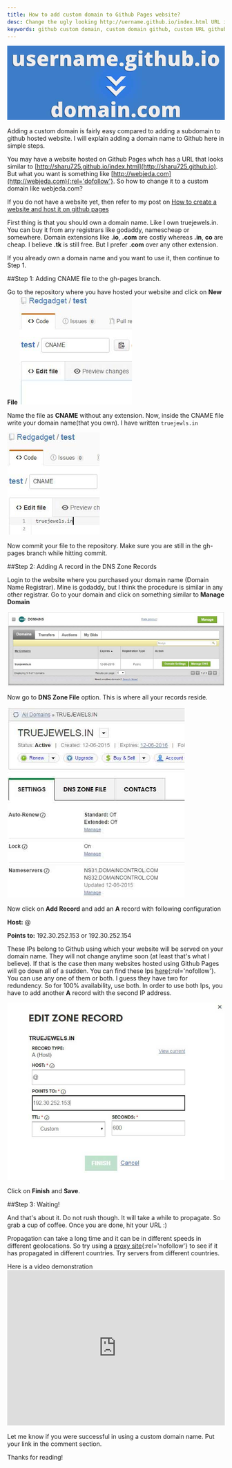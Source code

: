 ```yaml
---
title: How to add custom domain to Github Pages website?
desc: Change the ugly looking http://uername.github.io/index.html URL into a yourdomain.com format URL for your project hosted on Github pages. 
keywords: github custom domain, custom domain github, custom URL github website
---
```


![Configure custom domain to github website screenshot](/images/custom-domain-to-github-2.jpg "Configure custom domain to github website screenshot")


Adding a custom domain is fairly easy compared to adding a subdomain to github hosted website. I will explain adding a domain name to Github here in simple steps.

You may have a website hosted on Github Pages whch has a URL that looks similar to [http://sharu725.github.io/index.html](http://sharu725.github.io). But what you want is something like [http://webjeda.com](http://webjeda.com){:rel='dofollow'}. So how to change it to a custom domain like webjeda.com?

If you do not have a website yet, then refer to my post on [How to create a website and host it on github pages](http://blog.webjeda.com/how-to-create-and-host-a-website-on-github-pages/)

First thing is that you should own a domain name. Like I own truejewels.in. You can buy it from any registrars like godaddy, namescheap or somewhere. Domain extensions like **.io**, **.com** are costly whereas **.in**, **co** are cheap. I believe **.tk** is still free. But I prefer **.com** over any other extension. 

If you already own a domain name and you want to use it, then continue to Step 1.


##Step 1: Adding CNAME file to the gh-pages branch.


Go to the repository where you have hosted your website and click on **New File**
![Adding a CNAME file to github screenshot](/images/adding-CNAME-file-to-github-repository.JPG "Adding a CNAME file to github screenshot")

Name the file as **CNAME** without any extension. Now, inside the CNAME file write your domain name(that you own). I have written ``` truejewls.in ```

![Adding domain name in CNAME file - github screenshot](/images/adding-domain-name-in-CNAME-file-github.JPG "Adding domain name in CNAME file - github screenshot")

Now commit your file to the repository. Make sure you are still in the gh-pages branch while hitting commit.


##Step 2: Adding A record in the DNS Zone Records


Login to the website where you purchased your domain name (Domain Name Registrar). Mine is godaddy, but I think the procedure is similar in any other registrar. Go to your domain and click on something similar to **Manage Domain**

![Adding A record to DNS Zone Records - github screenshot](/images/Adding-A-record-to-DNS-github.JPG "Adding A record to DNS Zone Records - github screenshot")

Now go to **DNS Zone File** option. This is where all your records reside. 

![Adding A record to DNS Zone Records - github screenshot](/images/Adding-A-record-to-DNS-github-2.JPG "Adding A record to DNS Zone Records - github screenshot")

Now click on **Add Record** and add an **A** record with following configuration

**Host:** @


**Points to:** 192.30.252.153 or 192.30.252.154

These IPs belong to Github using which your website will be served on your domain name. They will not change anytime soon (at least that's what I believe). If that is the case then many websites hosted using Github Pages will go down all of a sudden.
You can find these Ips [here](https://help.github.com/articles/tips-for-configuring-an-a-record-with-your-dns-provider/){:rel='nofollow'}. You can use any one of them or both. I guess they have two for redundency. So for 100% availability, use both. In order to use both Ips, you have to add another **A** record with the second IP address.

![Adding A record to DNS Zone Records - github screenshot](/images/Adding-A-record-to-DNS-github-3.JPG "Adding A record to DNS Zone Records - github screenshot")

Click on **Finish** and **Save**.

##Step 3: Waiting!

And that's about it. Do not rush though. It will take a while to propagate. So grab a cup of coffee. Once you are done, hit your URL :) 

Propagation can take a long time and it can be in different speeds in different geolocations. So try using a [proxy site](https://www.proxysite.com/){:rel='nofollow'} to see if it has propagated in different countries. Try servers from different countries.


Here is a video demonstration
<span itemscope="" itemprop="video"><iframe width="100%" height="360" src="https://www.youtube.com/embed/hUChaN-VRIc?rel=0" frameborder="0" allowfullscreen></iframe></span>

Let me know if you were successful in using a custom domain name. Put your link in the comment section.

Thanks for reading!